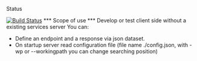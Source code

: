 Status

[![Build Status](https://travis-ci.org/paxtibi/jsonserver.svg?branch=master)](https://travis-ci.org/paxtibi/jsonserver)
*** Scope of use ***
Develop or test client side without a existing services server 
You can:
- Define an endpoint and a response via json dataset.
- On startup server read configuration file (file name ./config.json, with -wp or --workingpath you can change searching position)


